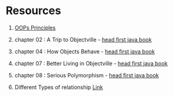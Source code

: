 # Resources

1) [OOPs Principles](https://docs.google.com/presentation/d/1N0ARWxA8UwLZKg3gXo3SBDlCa5Kj4GMAyoWbgVcLr2M/edit?usp=sharing)

2) chapter 02 : A Trip to Objectville - [head first java book](https://www.rcsdk12.org/cms/lib/NY01001156/Centricity/Domain/4951/Head_First_Java_Second_Edition.pdf)

3) chapter 04 : How Objects Behave -  [head first java book](https://www.rcsdk12.org/cms/lib/NY01001156/Centricity/Domain/4951/Head_First_Java_Second_Edition.pdf)

4) chapter 07 : Better Living in Objectville -  [head first java book](https://www.rcsdk12.org/cms/lib/NY01001156/Centricity/Domain/4951/Head_First_Java_Second_Edition.pdf)

5) chapter 08 : Serious Polymorphism -  [head first java book](https://www.rcsdk12.org/cms/lib/NY01001156/Centricity/Domain/4951/Head_First_Java_Second_Edition.pdf)

6) Different Types of relationship [Link](https://www.baeldung.com/java-composition-aggregation-association)

